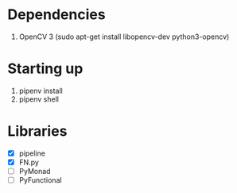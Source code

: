 # Dependencies
1. OpenCV 3 (sudo apt-get install libopencv-dev python3-opencv)

# Starting up
1. pipenv install
2. pipenv shell

# Libraries
- [X] pipeline
- [X] FN.py 
- [ ] PyMonad
- [ ] PyFunctional
